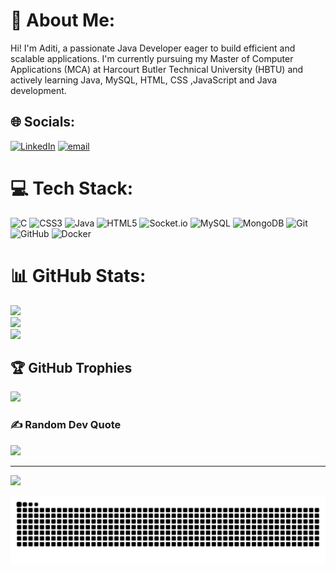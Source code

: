 # 💫 About Me:
Hi! I'm Aditi, a passionate Java Developer eager to build efficient and scalable applications. I'm currently pursuing my Master of Computer Applications (MCA) at Harcourt Butler Technical University (HBTU) and actively learning Java, MySQL, HTML, CSS ,JavaScript and Java development.


## 🌐 Socials:
[![LinkedIn](https://img.shields.io/badge/LinkedIn-%230077B5.svg?logo=linkedin&logoColor=white)](https://linkedin.com/in/https://www.linkedin.com/in/aditi-shukla-b08771219/) [![email](https://img.shields.io/badge/Email-D14836?logo=gmail&logoColor=white)](mailto:aditiamethi85@gmail.com) 

# 💻 Tech Stack:
![C](https://img.shields.io/badge/c-%2300599C.svg?style=for-the-badge&logo=c&logoColor=white) ![CSS3](https://img.shields.io/badge/css3-%231572B6.svg?style=for-the-badge&logo=css3&logoColor=white) ![Java](https://img.shields.io/badge/java-%23ED8B00.svg?style=for-the-badge&logo=openjdk&logoColor=white) ![HTML5](https://img.shields.io/badge/html5-%23E34F26.svg?style=for-the-badge&logo=html5&logoColor=white) ![Socket.io](https://img.shields.io/badge/Socket.io-black?style=for-the-badge&logo=socket.io&badgeColor=010101) ![MySQL](https://img.shields.io/badge/mysql-4479A1.svg?style=for-the-badge&logo=mysql&logoColor=white) ![MongoDB](https://img.shields.io/badge/MongoDB-%234ea94b.svg?style=for-the-badge&logo=mongodb&logoColor=white) ![Git](https://img.shields.io/badge/git-%23F05033.svg?style=for-the-badge&logo=git&logoColor=white) ![GitHub](https://img.shields.io/badge/github-%23121011.svg?style=for-the-badge&logo=github&logoColor=white) ![Docker](https://img.shields.io/badge/docker-%230db7ed.svg?style=for-the-badge&logo=docker&logoColor=white)
# 📊 GitHub Stats:
![](https://github-readme-stats.vercel.app/api?username=SAditi03&theme=dark&hide_border=false&include_all_commits=false&count_private=false)<br/>
![](https://github-readme-streak-stats.herokuapp.com/?user=SAditi03&theme=dark&hide_border=false)<br/>
![](https://github-readme-stats.vercel.app/api/top-langs/?username=SAditi03&theme=dark&hide_border=false&include_all_commits=false&count_private=false&layout=compact)

## 🏆 GitHub Trophies
![](https://github-profile-trophy.vercel.app/?username=SAditi03&theme=radical&no-frame=false&no-bg=true&margin-w=4)

### ✍️ Random Dev Quote
![](https://quotes-github-readme.vercel.app/api?type=horizontal&theme=radical)



---
[![](https://visitcount.itsvg.in/api?id=SAditi03&icon=0&color=0)](https://visitcount.itsvg.in)

![snake gif](https://github.com/SAditi03/SAditi03/blob/output/github-snake-dark.svg)


<!-- Proudly created with GPRM ( https://gprm.itsvg.in ) -->
